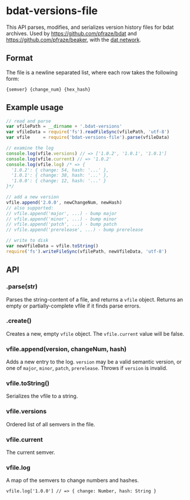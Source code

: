 # bdat-versions-file

This API parses, modifies, and serializes version history files for bdat archives.
Used by https://github.com/pfraze/bdat and https://github.com/pfraze/beaker, with the [dat network](https://github.com/maxogden/dat).

## Format

The file is a newline separated list, where each row takes the following form:

```
{semver} {change_num} {hex_hash}
```

## Example usage

```js
// read and parse
var vfilePath = __dirname + '.bdat-versions'
var vfileData = require('fs').readFileSync(vfilePath, 'utf-8')
var vfile     = require('bdat-versions-file').parse(vfileData)

// examine the log
console.log(vfile.versions) // => ['1.0.2', '1.0.1', '1.0.1']
console.log(vfile.current) // => '1.0.2'
console.log(vfile.log) /* => {
  '1.0.2': { change: 54, hash: '...' },
  '1.0.1': { change: 38, hash: '...' },
  '1.0.0': { change: 12, hash: '...' }
}*/

// add a new version
vfile.append('2.0.0', newChangeNum, newHash)
// also supported:
// vfile.append('major', ...) - bump major
// vfile.append('minor', ...) - bump minor
// vfile.append('patch', ...) - bump patch
// vfile.append('prerelease', ...) - bump prerelease

// write to disk
var newVfileData = vfile.toString()
require('fs').writeFileSync(vfilePath, newVfileData, 'utf-8')
```

## API

### .parse(str)

Parses the string-content of a file, and returns a `vfile` object.
Returns an empty or partially-complete vfile if it finds parse errors.

### .create()

Creates a new, empty `vfile` object.
The `vfile.current` value will be false.

### vfile.append(version, changeNum, hash)

Adds a new entry to the log.
`version` may be a valid semantic version, or one of `major`, `minor`, `patch`, `prerelease`.
Throws if `version` is invalid.

### vfile.toString()

Serializes the vfile to a string.

### vfile.versions

Ordered list of all semvers in the file.

### vfile.current

The current semver.

### vfile.log

A map of the semvers to change numbers and hashes.

```
vfile.log['1.0.0'] // => { change: Number, hash: String }
```
